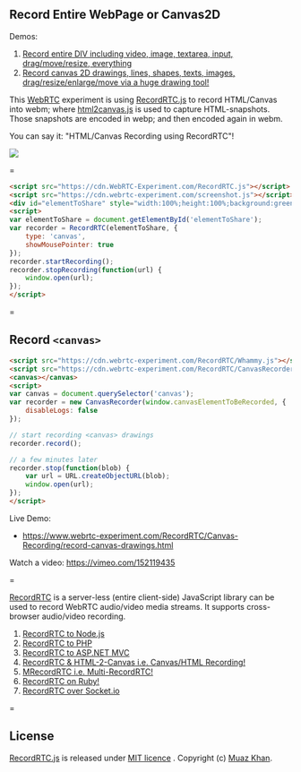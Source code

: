 ## Record Entire WebPage or Canvas2D

Demos:

1. [Record entire DIV including video, image, textarea, input, drag/move/resize, everything](https://www.webrtc-experiment.com/RecordRTC/Canvas-Recording/)
2. [Record canvas 2D drawings, lines, shapes, texts, images, drag/resize/enlarge/move via a huge drawing tool!](https://www.webrtc-experiment.com/RecordRTC/Canvas-Recording/record-canvas-drawings.html)

This [WebRTC](https://www.webrtc-experiment.com/) experiment is using [RecordRTC.js](https://github.com/muaz-khan/WebRTC-Experiment/tree/master/RecordRTC) to record HTML/Canvas into webm; where [html2canvas.js](https://github.com/muaz-khan/WebRTC-Experiment/tree/master/part-of-screen-sharing) is used to capture HTML-snapshots. Those snapshots are encoded in webp; and then encoded again in webm.

You can say it: "HTML/Canvas Recording using RecordRTC"!

<a href="https://www.webrtc-experiment.com/getMediaElement/">
	<img src="https://lh5.googleusercontent.com/-mZGcj67_NTE/UtY2vw9bljI/AAAAAAAAAl0/T6lvI68bfb8/s0-I/RecordRTC-Canvas-Recording.gif" />
</a>

=

```html
<script src="https://cdn.WebRTC-Experiment.com/RecordRTC.js"></script>
<script src="https://cdn.webrtc-experiment.com/screenshot.js"></script>
<div id="elementToShare" style="width:100%;height:100%;background:green;"></div>
<script>
var elementToShare = document.getElementById('elementToShare');
var recorder = RecordRTC(elementToShare, {
    type: 'canvas',
    showMousePointer: true
});
recorder.startRecording();
recorder.stopRecording(function(url) {
    window.open(url);
});
</script>
```

=

## Record `<canvas>`

```html
<script src="https://cdn.webrtc-experiment.com/RecordRTC/Whammy.js"></script>
<script src="https://cdn.webrtc-experiment.com/RecordRTC/CanvasRecorder.js"></script>
<canvas></canvas>
<script>
var canvas = document.querySelector('canvas');
var recorder = new CanvasRecorder(window.canvasElementToBeRecorded, {
    disableLogs: false
});

// start recording <canvas> drawings
recorder.record();

// a few minutes later
recorder.stop(function(blob) {
    var url = URL.createObjectURL(blob);
    window.open(url);
});
</script>
```

Live Demo:

* https://www.webrtc-experiment.com/RecordRTC/Canvas-Recording/record-canvas-drawings.html

Watch a video: https://vimeo.com/152119435

=

[RecordRTC](https://www.webrtc-experiment.com/RecordRTC/) is a server-less (entire client-side) JavaScript library can be used to record WebRTC audio/video media streams. It supports cross-browser audio/video recording.

1. [RecordRTC to Node.js](https://github.com/muaz-khan/WebRTC-Experiment/tree/master/RecordRTC/RecordRTC-to-Nodejs)
2. [RecordRTC to PHP](https://github.com/muaz-khan/WebRTC-Experiment/tree/master/RecordRTC/RecordRTC-to-PHP)
3. [RecordRTC to ASP.NET MVC](https://github.com/muaz-khan/WebRTC-Experiment/tree/master/RecordRTC/RecordRTC-to-ASPNETMVC)
4. [RecordRTC & HTML-2-Canvas i.e. Canvas/HTML Recording!](https://github.com/muaz-khan/WebRTC-Experiment/tree/master/RecordRTC/Canvas-Recording)
5. [MRecordRTC i.e. Multi-RecordRTC!](https://github.com/muaz-khan/WebRTC-Experiment/tree/master/RecordRTC/MRecordRTC)
6. [RecordRTC on Ruby!](https://github.com/cbetta/record-rtc-experiment)
7. [RecordRTC over Socket.io](https://github.com/muaz-khan/WebRTC-Experiment/tree/master/RecordRTC/RecordRTC-over-Socketio)

=

## License

[RecordRTC.js](https://github.com/muaz-khan/WebRTC-Experiment/tree/master/RecordRTC) is released under [MIT licence](https://www.webrtc-experiment.com/licence/) . Copyright (c) [Muaz Khan](https://plus.google.com/+MuazKhan).
